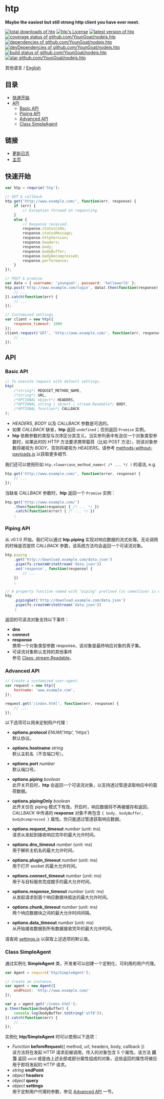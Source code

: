 #	htp
__Maybe the easiest but still strong http client you have ever meet.__

[![total downloads of htp](https://img.shields.io/npm/dt/htp.svg)](https://www.npmjs.com/package/htp)
[![htp's License](https://img.shields.io/npm/l/htp.svg)](https://www.npmjs.com/package/htp)
[![latest version of htp](https://img.shields.io/npm/v/htp.svg)](https://www.npmjs.com/package/htp)
[![coverage status of github.com/YounGoat/nodejs.htp](https://img.shields.io/coveralls/YounGoat/nodejs.htp/master.svg)](https://coveralls.io/github/YounGoat/nodejs.htp2?branch=master)
[![dependencies of github.com/YounGoat/nodejs.htp](https://david-dm.org/YounGoat/nodejs.htp/status.svg)](https://david-dm.org/YounGoat/nodejs.htp)
[![devDependencies of github.com/YounGoat/nodejs.htp](https://david-dm.org/YounGoat/nodejs.htp/dev-status.svg)](https://david-dm.org/YounGoat/nodejs.htp?type=dev)
[![build status of github.com/YounGoat/nodejs.htp](https://travis-ci.org/YounGoat/nodejs.htp.svg?branch=master)](https://travis-ci.org/YounGoat/nodejs.htp)
[![star github.com/YounGoat/nodejs.htp](https://img.shields.io/github/stars/YounGoat/nodejs.htp.svg?style=social&label=Star)](https://github.com/YounGoat/nodejs.htp/stargazers)

其他语言 / [English](./README.md)

##	目录

*	[快速开始](#快速开始)
*	[API](#api)
	-	[Basic API](#basic-api)
	-	[Piping API](#piping-api)
	-	[Advanced API](#advanced-api)
	-	[Class SimpleAgent](#class-simpleagent)

##	链接

*	[更新日志](./CHANGELOG.md)
*	[主页](https://github.com/YounGoat/nodejs.htp)

##	快速开始

```javascript
var htp = requrie('htp');

// GET & callback
htp.get('http://www.example.com/', function(err, response) {
	if (err) {
		// Exception throwed on requesting.
	}
	else {
		// Response received.
		response.statusCode;
		response.statusMessage;
		response.httpVersion;
		response.headers;
		response.body;
		response.bodyBuffer;
		response.bodyDecompressed;
		response.performance;
	}
});

// POST & promise
var data = { username: 'youngoat', password: 'helloworld' };
htp.post('http://www.example.com/login', data).then(function(response) {
	// ...
}).catch(function(err) {
	// ...
});

// Customized settings.
var client = new htp({
	response_timeout: 1000
});
client.request('GET', 'http://www.example.com/', function(err, response) {
	// ...
});
```

##	API

###	Basic API

```javascript
// To execute request with default settings.
htp(
	/*string*/ REQUSET_METHOD_NAME,
	/*string*/ URL,
	/*OPTIONAL object*/ HEADERS,
	/*OPTIONAL string | object | stream.Readable*/ BODY,
	/*OPTIONAL function*/ CALLBACK
);
```

*	*HEADERS*, *BODY* 以及 *CALLBACK* 参数是可选的。
*	如果 *CALLBACK* 缺省，__htp__ 返回 `undefined`；否则返回 `Promise` 实例。
*	__htp__ 依赖参数的类型与次序区分其含义。当实参列表中有且仅一个对象类型参数时，如果此时的 HTTP 方法要求携带载荷（比如 POST 方法），则该对象参数将被视为 *BODY*，否则将被视为 *HEADERS*。请参考 [methods-without-payloads.js](./methods-without-payloads.js) 以获取更多细节.

我们还可以使用形如 `htp.<lowercase_method_name>( /* ... */ )` 的语法, e.g.
```javascript
htp.get('http://www.example.com/', function(error, response) {
	// ...
});
```

当缺省 *CALLBACK* 参数时，__htp__ 返回一个 `Promise` 实例：
```javascript
htp.get('http://www.example.com/')
	.then(function(response) { /* ... */ })
	.catch(function(error) { /* ... */ })
	;
```

###	Piping API

从 v0.1.0 开始，我们可以通过 __htp.piping__ 实现对响应数据的流式处理。无论调用的时候是否提供 *CALLBACK* 参数，该系统方法均会返回一个可读流对象。

```javascript
htp.piping
	.get('http://download.example.com/data.json')
	.pipe(fs.createWriteStream('data.json'))
	.on('response', function(response) {
		// ...
	})
	;

// A property function named with "piping" prefixed (in camelCase) is equivalent.
htp
	.pipingGet('http://download.example.com/data.json')
	.pipe(fs.createWriteStream('data.json'))
	；
```

返回的可读流对象支持以下事件：

*	__dns__
*	__connect__
*	__response__  
	携带一个对象类型参数 response，该对象是最终响应对象的真子集。
*	可读流对象默认支持的其他事件  
	参见 [Class: stream.Readable](https://nodejs.org/dist/latest/docs/api/stream.html#stream_class_stream_readable)。


###	Advanced API

```javascript
// Create a customized user-agent.
var request = new htp({
	hostname: 'www.example.com',
});

request.get('/index.html', function(err, response) {
	// ...
});
```

以下选项可以用来定制用户代理：

*	__options.protocol__ *ENUM*('http', 'https')  
	默认协议。

*	__options.hostname__ *string*  
	默认主机名（不含端口号）。

*	__options.port__ *number*	 
	默认端口号。

*	__options.piping__ *boolean*   
	此开关开启时，__htp__ 会返回一个可读流对象，以支持透过管道读取响应中的载荷数据。

*	__options.pipingOnly__ *boolean*  
	此开关仅在 piping 模式下有效。开启时，响应数据将不再被缓存和返回，*CALLBACK* 中传递的 __response__ 对象不再包含 `{ body, bodyBuffer, bodyDcompressed }` 属性。你只能透过管道获取响应数据。

*	__options.request_timeout__ *number* (unit: ms)  
	请求从发起到接收响应完毕的最大允许时间。

*	__options.dns_timeout__ *number* (unit: ms)  
	用于解析主机名的最大允许时间。

*	__options.plugin_timeout__ *number* (unit: ms)  
	用于打开 socket 的最大允许时间。

*	__options.connect_timeout__ *number* (unit: ms)  
	用于与目标服务完成握手的最大允许时间。

*	__options.response_timeout__ *number* (unit: ms)  
	从发起请求到首个响应数据块抵达的最大允许时间。

*	__options.chunk_timeout__ *number* (unit: ms)  
	两个响应数据块之间的最大允许时间间隔。

*	__options.data_timeout__ *number* (unit: ms)  
	从开始接收数据到所有数据接收完毕的最大允许时间。

请查阅 [settings.js](./settings.js) 以获取上述选项的默认值。

###	Class SimpleAgent

通过实例化 __SimpleAgent__ 类，开发者可以创建一个定制化、可利用的用户代理。

```javascript
var Agent = require('htp/SimpleAgent');

// Create an instance.
var agent = new Agent({
	endPoint: 'http://www.example.com/'
});

var p = agent.get('/index.html');
p.then(function(bodyBuffer) {
	console.log(bodyBuffer.toString('utf8'));
}).catch(function(err) {
	// ...
});
```

实例化 __htp/SimpleAgent__ 时可以使用以下选项： 

*	*Function* __beforeRequest__({ method, url, headers, body, callback })  
	该方法将在发起 HTTP 请求前被调用，传入的对象包含 5 个属性。该方法 __应当__ 返回 `void` 或是由上述全部或部分属性组成的对象，这些返回的属性将被应用于即将发起的 HTTP 请求。
*	*string* __endPoint__  
*	*object* __headers__
*	*object* __query__
*	*object* __settings__  
	用于定制用户代理的参数，参见 [Advanced API](#advanced-api) 一节。
